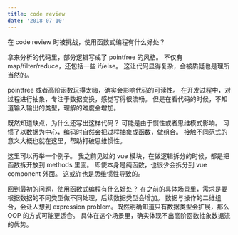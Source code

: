 ```yaml
---
title: code review
date: '2018-07-10'
---
```


在 code review 时被挑战，使用函数式编程有什么好处？

拿来分析的代码里，部分逻辑写成了 pointfree 的风格。
不仅有 map/filter/reduce，还包括一些 if/else。
这让代码显得复杂，会被质疑也是理所当然的。

pointfree 或者高阶函数玩得太嗨，确实会影响代码的可读性。
在开发过程中，对过程进行抽象，专注于数据变换，感觉写得很流畅。
但是在看代码的时候，不知道输入输出的类型，理解的难度会增加。

既然知道缺点，为什么还写出这样代码？
可能是由于惯性或者思维模式影响。
习惯了以数据为中心，编码时自然会把过程抽象成函数，做组合。
接触不同范式的意义大概也就在这里，帮助打破思维惯性。

这里可以再举一个例子。
我之前见过的 vue 模块，在做逻辑拆分的时候，都是把函数拆开放到 methods 里面。
即使本身是纯函数，也很少会拆分到 vue component 外面。
这或许也是思维惯性导致的。

回到最初的问题，使用函数式编程有什么好处？
在之前的具体场景里，需求是要根据数据的不同类型做不同处理，后续数据类型会增加。
数据与操作的二维组合，会让人想到 expression problem。既然明确知道只有数据类型会扩展，那么 OOP 的方式可能更适合。
具体在这个场景里，确实体现不出高阶函数抽象数据流的优势。
